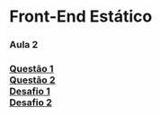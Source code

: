 # Front-End Estático

<h3>Aula 2<h3/>
<a href = "https://mosilva.github.io/FrontEndEstatico/Exercicio/2/questao1.html"> Questão 1<a/>
<br/>
<a href = "https://mosilva.github.io/FrontEndEstatico/Exercicio/2/questao2"> Questão 2<a/>
<br/>
<a href = "https://mosilva.github.io/FrontEndEstatico/Desafio/2/Desafio1/Desafio1"> Desafio 1<a/>
<br/>
<a href= "https://mosilva.github.io/FrontEndEstatico/Desafio/2/Desafio2/Desafio2"> Desafio 2<a/>

